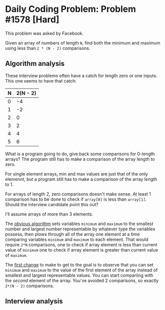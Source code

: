 # Daily Coding Problem: Problem #1578 [Hard]

This problem was asked by Facebook.

Given an array of numbers of length `N`,
find both the minimum and maximum using less than `2 * (N - 2)` comparisons.

## Algorithm analysis

These interview problems often have a catch for length zero or one inputs.
This one seems to have that catch:

| N  | 2(N - 2) |
|----|----------|
| 0 | -4 |
| 1 | -2 |
| 2 | 0 |
| 3 | 2 |
| 4 | 4 |
| 5 | 6 |

What is a program going to do, give back some comparisons for 0-length arrays?
The program still has to make a comparison of the array length to zero.

For single element arrays, min and max values are just that of the only elemennt,
but a program still has to make a comparison of the array length to 1.

For arrays of length 2, zero comparisons doesn't make sense.
At least 1 comparison has to be done to check if `array[0]` is less than `array[1]`.
Should the interview candidate point this out?

I'll assume arrays of more than 3 elements.

The [obvious algorithm](a0.go) sets variables `minimum` and `maximum` to the smallest number and largest number
representable by whatever type the variables possess,
then plows through all of the array one element at a time comparing variables `minimum` and
`maximum` to each element.
That would require `2*N` comparisons,
one to check if array element is less than current value of `minimum`
one to check if array element is greater than current value of `maximum`.

The [first change](a1.go) to make to get to the goal is to observe
that you can set `minimum` and `maximum` to the value of the first
element of the array instead of smallest and largest representable values.
You can start compariing with the *second* element of the array.
You've avoided 2 comparisons, so exactly `2*(N - 2)` comparisons.

## Interview analysis
